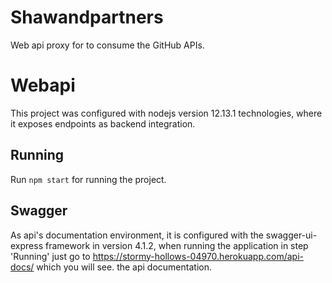 # Shawandpartners
Web api proxy for to consume the GitHub APIs.

# Webapi

This project was configured with nodejs version 12.13.1 technologies, where it exposes endpoints as backend integration.

## Running

Run `npm start` for running the project. 


## Swagger 

As api's documentation environment, it is configured with the swagger-ui-express framework in version 4.1.2, when running the application in step 'Running' just go to https://stormy-hollows-04970.herokuapp.com/api-docs/ which you will see. the api documentation.